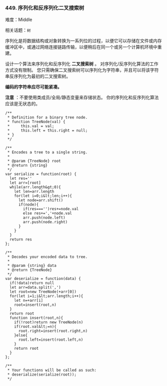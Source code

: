 ### 449. 序列化和反序列化二叉搜索树

难度：Middle

相关话题：`树`

序列化是将数据结构或对象转换为一系列位的过程，以便它可以存储在文件或内存缓冲区中，或通过网络连接链路传输，以便稍后在同一个或另一个计算机环境中重建。



设计一个算法来序列化和反序列化 **二叉搜索树** 。 对序列化/反序列化算法的工作方式没有限制。 您只需确保二叉搜索树可以序列化为字符串，并且可以将该字符串反序列化为最初的二叉搜索树。



 **编码的字符串应尽可能紧凑。** 



 **注意** ：不要使用类成员/全局/静态变量来存储状态。 你的序列化和反序列化算法应该是无状态的。




```
/**
 * Definition for a binary tree node.
 * function TreeNode(val) {
 *     this.val = val;
 *     this.left = this.right = null;
 * }
 */

/**
 * Encodes a tree to a single string.
 *
 * @param {TreeNode} root
 * @return {string}
 */
var serialize = function(root) {
  let res=''
  let arr=[root]
  while(arr.length&gt;0){
    let len=arr.length
    for(let i=0;i&lt;len;i++){
      let node=arr.shift()
      if(node){
        if(res==='')res+=node.val
        else res+=','+node.val
        arr.push(node.left)
        arr.push(node.right)
      }
    }
  }
  return res
};

/**
 * Decodes your encoded data to tree.
 *
 * @param {string} data
 * @return {TreeNode}
 */
var deserialize = function(data) {
  if(!data)return null
  let arr=data.split(',')
  let root=new TreeNode(+arr[0])
  for(let i=1;i&lt;arr.length;i++){
    let n=+arr[i]
    root=insert(root,n)
  }
  return root
  function insert(root,n){
    if(!root)return new TreeNode(n)
    if(root.val&lt;=n){
      root.right=insert(root.right,n)
    }else{
      root.left=insert(root.left,n)
    }
    return root
  }
};

/**
 * Your functions will be called as such:
 * deserialize(serialize(root));
 */



```
